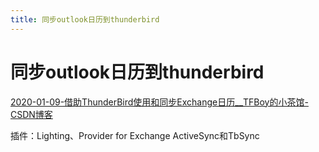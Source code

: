 ```yaml
---
title: 同步outlook日历到thunderbird
---
```


# 同步outlook日历到thunderbird

[2020-01-09-借助ThunderBird使用和同步Exchange日历__TFBoy的小茶馆-CSDN博客](同步outlook日历到thunderbird/2020-01-09-借助ThunderBird使用和同步Exchange日历__TFBoy的小茶馆.md)

插件：Lighting、Provider for Exchange ActiveSync和TbSync